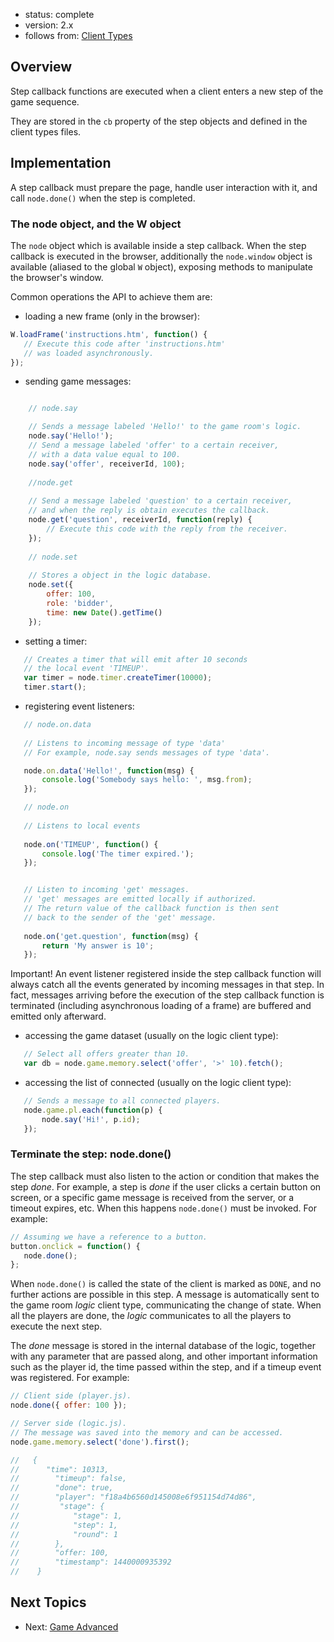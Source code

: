 - status: complete
- version: 2.x
- follows from: [Client Types](Client-Types-v2)

## Overview

Step callback functions are executed when a client enters a new step
of the game sequence.

They are stored in the `cb` property of the step objects and defined
in the client types files.

## Implementation

A step callback must prepare the page, handle user interaction with
it, and call `node.done()` when the step is completed.

### The node object, and the W object

The `node` object which is available inside a step callback. When the
step callback is executed in the browser, additionally the
`node.window` object is available (aliased to the global `W` object),
exposing methods to manipulate the browser's window.

Common operations the API to achieve them are:

* loading a new frame (only in the browser):
  
```javascript
W.loadFrame('instructions.htm', function() {
   // Execute this code after 'instructions.htm' 
   // was loaded asynchronously.
});
```

* sending game messages: 

```javascript

    // node.say

    // Sends a message labeled 'Hello!' to the game room's logic.
    node.say('Hello!');
    // Send a message labeled 'offer' to a certain receiver,
    // with a data value equal to 100.
    node.say('offer', receiverId, 100);
    
    //node.get
        
    // Send a message labeled 'question' to a certain receiver,
    // and when the reply is obtain executes the callback.
    node.get('question', receiverId, function(reply) {
        // Execute this code with the reply from the receiver.
    });
    
    // node.set
    
    // Stores a object in the logic database.
    node.set({
        offer: 100,
        role: 'bidder',
        time: new Date().getTime()
    });
```


* setting a timer:

```javascript
   // Creates a timer that will emit after 10 seconds
   // the local event 'TIMEUP'.
   var timer = node.timer.createTimer(10000);
   timer.start();
```

* registering event listeners:

```javascript
   // node.on.data
   
   // Listens to incoming message of type 'data'
   // For example, node.say sends messages of type 'data'.

   node.on.data('Hello!', function(msg) {
       console.log('Somebody says hello: ', msg.from);
   });   

   // node.on
   
   // Listens to local events
   
   node.on('TIMEUP', function() {
       console.log('The timer expired.');
   });


   // Listen to incoming 'get' messages.
   // 'get' messages are emitted locally if authorized.
   // The return value of the callback function is then sent
   // back to the sender of the 'get' message.
   
   node.on('get.question', function(msg) {
       return 'My answer is 10';
   });   
```

Important! An event listener registered inside the step callback
function will always catch all the events generated by incoming
messages in that step. In fact, messages arriving before the execution
of the step callback function is terminated (including asynchronous
loading of a frame) are buffered and emitted only afterward.

* accessing the game dataset (usually on the logic client type):

```javascript
   // Select all offers greater than 10.
   var db = node.game.memory.select('offer', '>' 10).fetch();
```

* accessing the list of connected (usually on the logic client type):

```javascript
   // Sends a message to all connected players.
   node.game.pl.each(function(p) {
       node.say('Hi!', p.id);
   });
```

### Terminate the step: node.done()

The step callback must also listen to the action or condition that
makes the step _done_. For example, a step is _done_ if the user
clicks a certain button on screen, or a specific game message is
received from the server, or a timeout expires, etc. When this happens
`node.done()` must be invoked. For example:

```javascript
// Assuming we have a reference to a button.
button.onclick = function() {
   node.done();
};
```

When `node.done()` is called the state of the client is marked as
`DONE`, and no further actions are possible in this step. A message is
automatically sent to the game room _logic_ client type, communicating
the change of state. When all the players are done, the _logic_
communicates to all the players to execute the next step.

The _done_ message is stored in the internal database of the logic,
together with any parameter that are passed along, and other important
information such as the player id, the time passed within the step,
and if a timeup event was registered. For example:


```javascript
// Client side (player.js).
node.done({ offer: 100 });

// Server side (logic.js).
// The message was saved into the memory and can be accessed.
node.game.memory.select('done').first();

//   {
//      "time": 10313,
//        "timeup": false,
//        "done": true,
//        "player": "f18a4b6560d145008e6f951154d74d86",
//         "stage": {
//            "stage": 1,
//            "step": 1,
//            "round": 1
//        },
//        "offer: 100,
//        "timestamp": 1440000935392
//    }
```

## Next Topics

* Next: [Game Advanced](Game-Advanced-v2)
